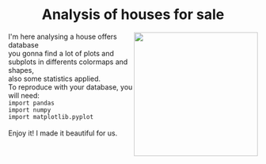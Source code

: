 
<h1 align="center"> Analysis of houses for sale </h1> 
  <img align='right' height=250 src="https://img.freepik.com/free-vector/real-estate-searching_52683-46407.jpg?size=626&ext=jpg"/>

  <body>I'm here analysing a house offers database
    <br>you gonna find a lot of plots and subplots in differents colormaps and shapes,
    <br>also some statistics applied.
    <br>To reproduce with your database, you will need:
    <br><code>import pandas</code>
    <br><code>import numpy</code>
    <br><code>import matplotlib.pyplot</code>
<br>
    <br>Enjoy it! I made it beautiful for us.
